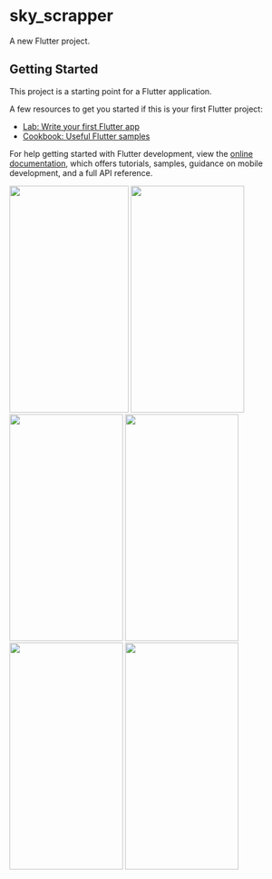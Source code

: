 # sky_scrapper

A new Flutter project.

## Getting Started

This project is a starting point for a Flutter application.

A few resources to get you started if this is your first Flutter project:

- [Lab: Write your first Flutter app](https://docs.flutter.dev/get-started/codelab)
- [Cookbook: Useful Flutter samples](https://docs.flutter.dev/cookbook)

For help getting started with Flutter development, view the
[online documentation](https://docs.flutter.dev/), which offers tutorials,
samples, guidance on mobile development, and a full API reference.
<p>
  <img src = "https://github.com/Janak67/sky_scrapper/assets/141834407/7456973c-0455-4aa5-a57b-38bb735a07b1" height="400" width="210">
  <img src = "https://github.com/Janak67/sky_scrapper/assets/141834407/5108477c-31e8-4091-a936-931f925c0bc1" height="400" width="200">
  <img src = "https://github.com/Janak67/sky_scrapper/assets/141834407/9814ff10-8ea2-4310-a616-f3d599c7ff8c" height="400" width="200">
  <img src = "https://github.com/Janak67/sky_scrapper/assets/141834407/d9d2bce0-4167-4983-a4d5-7332b99c4956" height="400" width="200">
  <img src = "https://github.com/Janak67/sky_scrapper/assets/141834407/3bc2195c-6993-4208-ab07-532298a240e8" height="400" width="200">
  <img src = "https://github.com/Janak67/sky_scrapper/assets/141834407/93b19753-8730-48e0-96e0-7ac15ce1decc" height="400" width="200">
</p>

